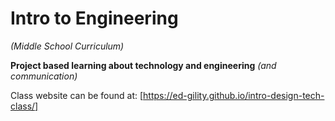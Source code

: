 # Intro to Engineering 

*(Middle School Curriculum)*

**Project based learning about technology and engineering** *(and communication)*

Class website can be found at: [https://ed-gility.github.io/intro-design-tech-class/]
